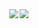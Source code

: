 <a href="https://github.com/anuraghazra/github-readme-stats">
  <img align="left" src="https://github-readme-stats.vercel.app/api?username=dimitriskourg&count_private=true&show_icons=true&include_all_commits=true&theme=tokyonight" />
  <img align="left" src="https://github-readme-stats.vercel.app/api/top-langs/?username=dimitriskourg&layout=compact&theme=tokyonight" />
</a>
<!--
**dimitriskourg/dimitriskourg** is a ✨ _special_ ✨ repository because its `README.md` (this file) appears on your GitHub profile.

Here are some ideas to get you started:

- 🔭 I’m currently working on ...
- 🌱 I’m currently learning ...
- 👯 I’m looking to collaborate on ...
- 🤔 I’m looking for help with ...
- 💬 Ask me about ...
- 📫 How to reach me: ...
- 😄 Pronouns: ...
- ⚡ Fun fact: ...
-->
